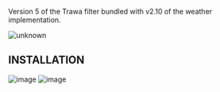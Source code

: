 Version 5 of the Trawa filter bundled with v2.10 of the weather implementation.

![unknown](https://user-images.githubusercontent.com/43389722/136736798-51c3fcb1-7d5b-4330-a81f-74e0da5c79ad.png)

## INSTALLATION
![image](https://user-images.githubusercontent.com/43389722/136736959-06a06c3f-7a0d-46e4-87be-32565b35a445.png)
![image](https://user-images.githubusercontent.com/43389722/136736976-8d5134ee-7f3f-4463-8824-7ef103c306b7.png)
